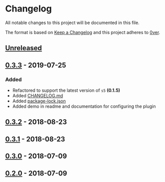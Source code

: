 # Changelog

All notable changes to this project will be documented in this file.

The format is based on [Keep a Changelog](http://keepachangelog.com/en/1.0.0/)
and this project adheres to [0ver](https://0ver.org).

## [Unreleased]

## [0.3.3] - 2019-07-25

### Added

- Refactored to support the latest version of `s5` **(0.1.5)**
- Added [CHANGELOG.md](CHANGELOG.md)
- Added [package-lock.json](package-lock.json)
- Added demo in readme and documentation for configuring the plugin

## [0.3.2] - 2018-08-23

## [0.3.1] - 2018-08-23

## [0.3.0] - 2018-07-09

## [0.2.0] - 2018-07-09

[Unreleased]: https://github.com/mvisonneau/vscodes5/compare/0.3.3...HEAD
[0.3.3]: https://github.com/mvisonneau/atom-s5/tree/0.3.3
[0.3.2]: https://github.com/mvisonneau/atom-s5/tree/0.3.2
[0.3.1]: https://github.com/mvisonneau/atom-s5/tree/0.3.1
[0.3.0]: https://github.com/mvisonneau/atom-s5/tree/0.3.0
[0.2.0]: https://github.com/mvisonneau/atom-s5/tree/0.2.0
